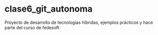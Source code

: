 # clase6_git_autonoma
Proyecto de desarrollo de tecnologías híbridas, ejemplos prácticos y hace parte del curso de fedesoft
